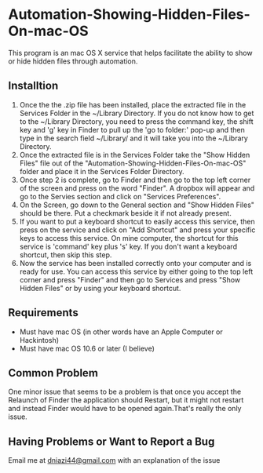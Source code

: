 # Automation-Showing-Hidden-Files-On-mac-OS
This program is an mac OS X service that helps facilitate the ability to show or hide hidden files through automation. 
## Installtion 
1. Once the the .zip file has been installed, place the extracted file in the Services Folder in the \~/Library Directory. If you do not know how to get to the \~/Library Directory, you need to press the command key, the shift key and 'g' key in Finder to pull up the 'go to folder:' pop-up and then type in the search field \~/Library/ and it will take you into the ~/Library Directory.
2. Once the extracted file is in the Services Folder take the "Show Hidden Files" file out of the "Automation-Showing-Hidden-Files-On-mac-OS" folder and place it in the Services Folder Directory. 
3. Once step 2 is complete, go to Finder and then go to the top left corner of the screen and press on the word "Finder". A dropbox will appear and go to the Servies section and click on "Services Preferences".
4. On the Screen, go down to the General section and "Show Hidden Files" should be there. Put a checkmark beside it if not already present.
5. If you want to put a keyboard shortcut to easily access this service, then press on the service and click on "Add Shortcut" and press your specific keys to access this service. On mine computer, the shortcut for this service is 'command' key plus 's' key. If you don't want a keyboard shortcut, then skip this step.
6. Now the service has been installed correctly onto your computer and is ready for use. You can access this service by either going to the top left corner and press "Finder" and then go to Services and press "Show Hidden Files" or by using your keyboard shortcut.
## Requirements 
* Must have mac OS (in other words have an Apple Computer or Hackintosh)
* Must have mac OS 10.6 or later (I believe)
## Common Problem
One minor issue that seems to be a problem is that once you accept the Relaunch of Finder the application should Restart, but it might not restart and instead Finder would have to be opened again.That's really the only issue.
## Having Problems or Want to Report a Bug
Email me at dniazi44@gmail.com with an explanation of the issue